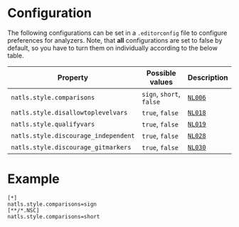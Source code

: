 # Configuration

The following configurations can be set in a `.editorconfig` file to configure preferences for analyzers. Note, that **all** configurations are set to false by default, so you have to turn them on individually according to the below table.

| Property | Possible values | Description |
| --- | --- | --- |
| `natls.style.comparisons` | `sign`, `short`, `false` | [`NL006`](../tools/ruletranslator/src/main/resources/rules/NL006)|
| `natls.style.disallowtoplevelvars` | `true`, `false` | [`NL018`](../tools/ruletranslator/src/main/resources/rules/NL018)|
| `natls.style.qualifyvars` | `true`, `false` | [`NL019`](../tools/ruletranslator/src/main/resources/rules/NL019)|
| `natls.style.discourage_independent` | `true`, `false` | [`NL028`](../tools/ruletranslator/src/main/resources/rules/NL028)|
| `natls.style.discourage_gitmarkers` | `true`, `false` | [`NL030`](../tools/ruletranslator/src/main/resources/rules/NL030)|

# Example

```editorconfig
[*]
natls.style.comparisons=sign
[**/*.NSC]
natls.style.comparisons=short
```
